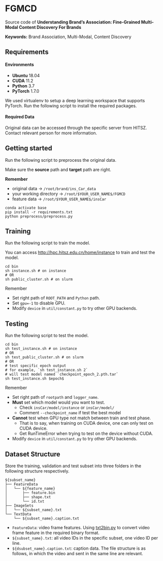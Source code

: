 # FGMCD

Source code of **Understanding Brand’s Association: Fine-Grained Multi-Modal Content Discovery For Brands**

**Keywords:** Brand Association, Multi-Modal, Content Discovery

## Requirements

#### Environments

* **Ubuntu** 18.04
* **CUDA** 11.2
* **Python** 3.7
* **PyTorch** 1.7.0

We used virtualenv to setup a deep learning workspace that supports PyTorch.
Run the following script to install the required packages.

#### Required Data

Original data can be accessed through the specific server from HITSZ.
Contact relevant person for more information.

## Getting started

Run the following script to preprocess the original data.

Make sure the **source** path and **target** path are right.

**Remember**

- original data -> `/root/brand/ins_Car_data`
- your working directory -> `/root/$YOUR_USER_NAME$/FGMCD`
- feature data -> `/root/$YOUR_USER_NAME$/insCar`

```shell
conda activate base
pip install -r requirements.txt
python preprocess/preprocess.py
```

## Training

Run the following script to train the model.

You can access http://hpc.hitsz.edu.cn/home/instance to train and test the model.

```shell
cd bin
sh instance.sh # on instance
# OR
sh public_cluster.sh # on slurm
```

Remember
- Set right path of `ROOT_PATH` and `Python` path.  
- Set `gpu=-1` to disable GPU.
- Modify `device` in `util/constant.py` to try other GPU backends.

## Testing

Run the following script to test the model.

```shell
cd bin
sh test_instance.sh # on instance
# OR
sh test_public_cluster.sh # on slurm
# OR
# test specific epoch output
# for example, `sh test_instance.sh 2`
# will test model named `checkpoint_epoch_2.pth.tar`
sh test_instance.sh $epoch$ 
```

Remember
- Set right path of `rootpath` and `logger_name`.
- **Must** set which model would you want to test.
  - Check `insCar/model/instance` or `insCar/model/`
  - Comment `--checkpoint_name` if test the best model
- **Cannot** test when GPU type not match between train and test phase.
  - That is to say, when training on CUDA device, one can only test on CUDA device.
  - Get RunTimeError when trying to test on the device without CUDA.
- Modify `device` in `util/constant.py` to try other GPU backends.

## Dataset Structure

Store the training, validation and test subset into three folders in the following structure respectively.

```shell
${subset_name}
├── FeatureData
│   └── ${feature_name}
│       ├── feature.bin
│       ├── shape.txt
│       └── id.txt
├── ImageSets
│   └── ${subset_name}.txt
└── TextData
    └── ${subset_name}.caption.txt

```

* `FeatureData`: video frame features.
  Using [txt2bin.py](https://github.com/danieljf24/simpleknn/blob/master/txt2bin.py) to convert video frame feature in
  the required binary format.
* `${subset_name}.txt`: all video IDs in the specific subset, one video ID per line.
* `${dsubset_name}.caption.txt`: caption data. The file structure is as follows, in which the video and sent in the same
  line are relevant.
